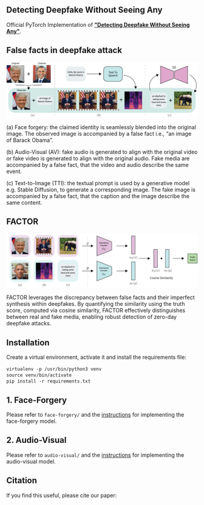 ## Detecting Deepfake Without Seeing Any

Official PyTorch Implementation of [**"Detecting Deepfake Without Seeing Any"**](https://arxiv.org/). 


## False facts in deepfake attack
![False facts](./figures/alignment.png)

(a) Face forgery: the claimed identity is seamlessly blended
into the original image. The observed image is accompanied by a false fact i.e., “an image of Barack
Obama”. 

(b) Audio-Visual (AV): fake audio is generated to align with the original video or fake
video is generated to align with the original audio. Fake media are accompanied by a false fact, that
the video and audio describe the same event. 

(c) Text-to-Image (TTI): the textual prompt is used
by a generative model e.g. Stable Diffusion, to generate a corresponding image. The fake image is
accompanied by a false fact, that the caption and the image describe the same content.

## FACTOR

![FACTOR](./figures/fact_verification.png)

FACTOR leverages the
discrepancy between false facts and their imperfect synthesis within deepfakes. By quantifying the
similarity using the truth score, computed via cosine similarity, FACTOR effectively distinguishes
between real and fake media, enabling robust detection of zero-day deepfake attacks.

## Installation
Create a virtual environment, activate it and install the requirements file:
```
virtualenv -p /usr/bin/python3 venv
source venv/bin/activate
pip install -r requirements.txt
```

## 1. Face-Forgery
Please refer to `face-forgery/` and the [instructions](./face-forgery/README.md) for implementing the face-forgery model.

## 2. Audio-Visual
Please refer to `audio-visual/` and the [instructions](./audio-visual/README.md) for implementing the audio-visual model.



## Citation
If you find this useful, please cite our paper:
```

```
